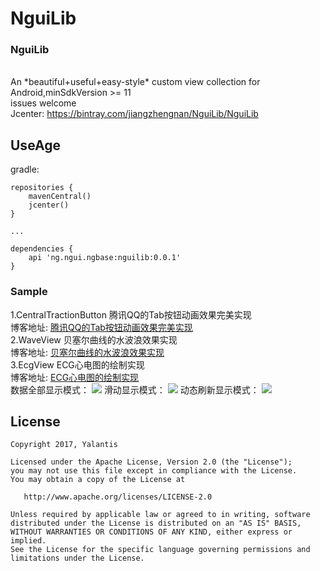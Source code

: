 # NguiLib
<h3>NguiLib</h3><br/>
An *beautiful+useful+easy-style*  custom view collection for Android,minSdkVersion >= 11<br>
issues welcome<br/>
Jcenter: 
<a href="https://bintray.com/jiangzhengnan/NguiLib/NguiLib">https://bintray.com/jiangzhengnan/NguiLib/NguiLib</a><br />

UseAge
-------
gradle:
```grovvy
repositories {
    mavenCentral()
    jcenter()
}

...

dependencies {
    api 'ng.ngui.ngbase:nguilib:0.0.1'
}
```

<h3>Sample</h3>
1.CentralTractionButton 腾讯QQ的Tab按钮动画效果完美实现   <br />
博客地址: <a href="https://blog.csdn.net/qq_22770457/article/details/78630695">腾讯QQ的Tab按钮动画效果完美实现</a><br />
2.WaveView 贝塞尔曲线的水波浪效果实现<br />
博客地址: <a href="https://blog.csdn.net/qq_22770457/article/details/90139954">贝塞尔曲线的水波浪效果实现</a><br />
3.EcgView ECG心电图的绘制实现<br />
博客地址: <a href="https://blog.csdn.net/qq_22770457/article/details/90349970">ECG心电图的绘制实现</a><br />
数据全部显示模式：
<img src="https://github.com/jiangzhengnan/UI/blob/master/app/src/main/res/raw/ecg_showall.png" />
滑动显示模式：
<img src="https://github.com/jiangzhengnan/UI/blob/master/app/src/main/res/raw/ecg_scroll.gif" />
动态刷新显示模式：
<img src="https://github.com/jiangzhengnan/UI/blob/master/app/src/main/res/raw/ecg_refresh.gif" />

 


## License

    Copyright 2017, Yalantis

    Licensed under the Apache License, Version 2.0 (the "License");
    you may not use this file except in compliance with the License.
    You may obtain a copy of the License at

       http://www.apache.org/licenses/LICENSE-2.0

    Unless required by applicable law or agreed to in writing, software
    distributed under the License is distributed on an "AS IS" BASIS,
    WITHOUT WARRANTIES OR CONDITIONS OF ANY KIND, either express or implied.
    See the License for the specific language governing permissions and
    limitations under the License.
